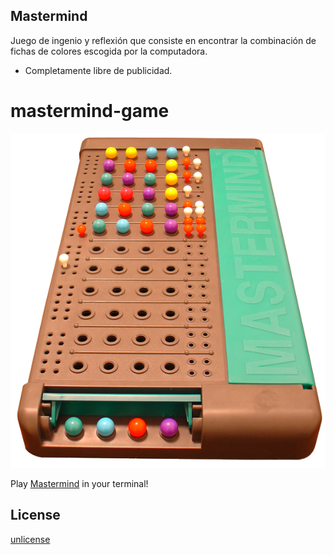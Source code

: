 ## Mastermind

Juego de ingenio y reflexión que consiste en encontrar la combinación de fichas de colores escogida por la computadora.
* Completamente libre de publicidad.

# mastermind-game

![Mastermind!](./Mastermind.png)

Play [Mastermind](https://en.wikipedia.org/wiki/Mastermind_%28board_game%29) in your terminal!


## License

[unlicense](./img/pd-icon.png)
